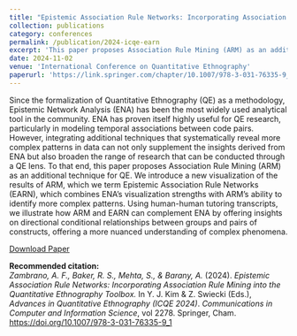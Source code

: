 ```yaml
---
title: "Epistemic Association Rule Networks: Incorporating Association Rule Mining into the Quantitative Ethnography Toolbox"
collection: publications
category: conferences
permalink: /publication/2024-icqe-earn
excerpt: 'This paper proposes Association Rule Mining (ARM) as an additional technique for Quantitative Ethnography. We introduce a new visualization of the results of ARM, which we term Epistemic Association Rule Networks, which combines Epistemic Network Analysis’s visualization strengths with ARM’s ability to identify more complex patterns.'
date: 2024-11-02
venue: 'International Conference on Quantitative Ethnography'
paperurl: 'https://link.springer.com/chapter/10.1007/978-3-031-76335-9_1'
---
```


Since the formalization of Quantitative Ethnography (QE) as a methodology, Epistemic Network Analysis (ENA) has been the most widely used analytical tool in the community. ENA has proven itself highly useful for QE research, particularly in modeling temporal associations between code pairs. However, integrating additional techniques that systematically reveal more complex patterns in data can not only supplement the insights derived from ENA but also broaden the range of research that can be conducted through a QE lens. To that end, this paper proposes Association Rule Mining (ARM) as an additional technique for QE. We introduce a new visualization of the results of ARM, which we term Epistemic Association Rule Networks (EARN), which combines ENA’s visualization strengths with ARM’s ability to identify more complex patterns. Using human-human tutoring transcripts, we illustrate how ARM and EARN can complement ENA by offering insights on directional conditional relationships between groups and pairs of constructs, offering a more nuanced understanding of complex phenomena.

[Download Paper](https://link.springer.com/chapter/10.1007/978-3-031-76335-9_1)

<b>Recommended citation:</b><br>
<i>Zambrano, A. F., Baker, R. S., Mehta, S., & Barany, A.</i> (2024). 
<i>Epistemic Association Rule Networks: Incorporating Association Rule Mining into the Quantitative Ethnography Toolbox.</i> 
In Y. J. Kim & Z. Swiecki (Eds.), <i>Advances in Quantitative Ethnography (ICQE 2024)</i>. 
<i>Communications in Computer and Information Science</i>, vol 2278. Springer, Cham. 
<a href="https://doi.org/10.1007/978-3-031-76335-9_1">https://doi.org/10.1007/978-3-031-76335-9_1</a>


